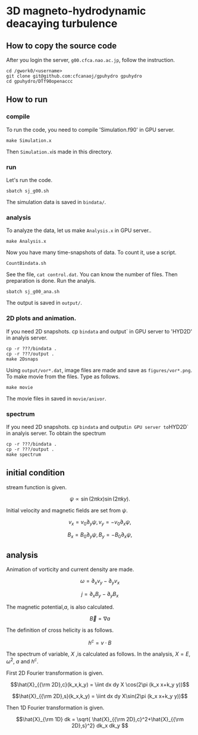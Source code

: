 # 3D magneto-hydrodynamic deacaying turbulence

## How to copy the source code
After you login the server, `g00.cfca.nao.ac.jp`, follow the instruction.

    cd /gwork0/<username>
    git clone git@github.com:cfcanaoj/gpuhydro gpuhydro
    cd gpuhydro/DTf90openaccc
    

## How to run

### compile 
To run the code, you need to compile 'Simulation.f90' in GPU server.
    
    make Simulation.x
    
Then `Simulation.x`is made in this directory.

### run
Let's run the code.
    
    sbatch sj_g00.sh
    
The simulation data is saved in `bindata/`.

### analysis
To analyze the data, let us make `Analysis.x` in GPU server..
    
    make Analysis.x
    
Now you have many time-snapshots of data. To count it, use a script.
    
    CountBindata.sh
   
See the file, `cat control.dat`. You can know the number of files.
Then preparation is done. Run the analyis.
    
    sbatch sj_g00_ana.sh
    
The output is saved in `output/`.
### 2D plots and animation.
If you need 2D snapshots. cp `bindata` and output` in GPU server to 'HYD2D' in analyis server.
    
    cp -r ???/bindata .
    cp -r ???/output .
    make 2Dsnaps
   
Using `output/vor*.dat`, image files are made and save as `figures/vor*.png`.
To make movie from the files. Type as follows.

    make movie
   
The movie files in saved in `movie/anivor`.

### spectrum
If you need 2D snapshots. cp `bindata` and output` in GPU server to `HYD2D` in analyis server.
To obtain the spectrum
   
    cp -r ???/bindata .
    cp -r ???/output .
    make spectrum
      
## initial condition
stream function is given.

$$ \psi \propto \sin(2\pi k x)\sin(2\pi k y).$$

Initial velocity and magnetic fields are set from $\psi$.

$$ v_x = v_0 \partial_y \psi, v_y = - v_0 \partial_x \psi, $$

$$ B_x = B_0 \partial_y \psi, B_y = - B_0 \partial_x \psi, $$

## analysis

Animation of vorticity and current density are made.

$$ \omega =  \partial_x v_y - \partial_y v_x $$

$$ j =  \partial_x B_y - \partial_y B_x $$

The magnetic potential,$a$, is also calculated.

$$ \vec{B} =  \nabla a $$

The definition of cross helicity is as follows.

$$ h^c = v\cdot B $$

The spectrum of variable, $X$ ,is calculated as follows. In the analysis, $X=E$, $\omega^2$, $a$ and $h^c$.

First 2D Fourier transformation is given.

$$\hat{X}_{{\rm 2D},c}(k_x,k_y) = \iint dx dy X \cos(2\pi (k_x x+k_y y))$$

$$\hat{X}_{{\rm 2D},s}(k_x,k_y) = \iint dx dy X\sin(2\pi (k_x x+k_y y))$$

Then 1D Fourier transformation is given.

$$\hat{X}_{\rm 1D} dk = \sqrt{ \hat{X}_{{\rm 2D},c}^2+\hat{X}_{{\rm 2D},s}^2} dk_x dk_y $$



